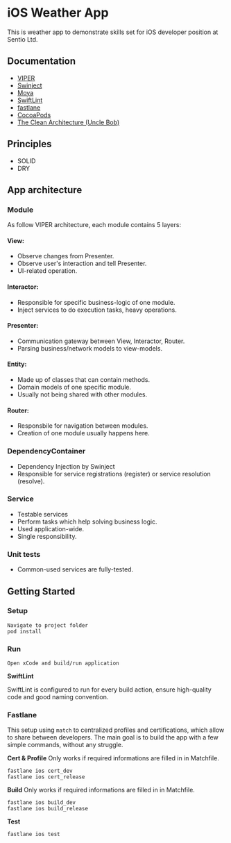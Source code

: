 # iOS Weather App

This is weather app to demonstrate skills set for iOS developer position at Sentio Ltd.

## Documentation

- [VIPER](https://www.raywenderlich.com/8440907-getting-started-with-the-viper-architecture-pattern)
- [Swinject](https://github.com/Swinject/Swinject)
- [Moya](https://github.com/Moya/Moya)
- [SwiftLint](https://github.com/realm/SwiftLint)
- [fastlane](https://fastlane.tools/)
- [CocoaPods](https://cocoapods.org/)
- [The Clean Architecture (Uncle Bob)](https://blog.cleancoder.com/uncle-bob/2012/08/13/the-clean-architecture.html)

## Principles

- SOLID
- DRY

## App architecture

### Module

As follow VIPER architecture, each module contains 5 layers:

#### View: 
- Observe changes from Presenter.
- Observe user's interaction and tell Presenter.
- UI-related operation.
#### Interactor:
- Responsible for specific business-logic of one module.
- Inject services to do execution tasks, heavy operations.
#### Presenter:
- Communication gateway between View, Interactor, Router.
- Parsing business/network models to view-models.
#### Entity:
- Made up of classes that can contain methods.
- Domain models of one specific module. 
- Usually not being shared with other modules.
#### Router:
- Responsbile for navigation between modules.
- Creation of one module usually happens here.

### DependencyContainer
- Dependency Injection by Swinject
- Responsible for service registrations (register) or service resolution (resolve).

### Service
- Testable services
- Perform tasks which help solving business logic.
- Used application-wide.
- Single responsibility.

### Unit tests
- Common-used services are fully-tested.

## Getting Started

### Setup

```
Navigate to project folder
pod install
```

### Run

```
Open xCode and build/run application
```

**SwiftLint**

SwiftLint is configured to run for every build action, ensure high-quality code and good naming convention.

### Fastlane

This setup using `match` to centralized profiles and certifications, which allow to share between developers. The main goal is to build the app with a few simple commands, without any struggle.

**Cert & Profile**
Only works if required informations are filled in in Matchfile. 

```
fastlane ios cert_dev
fastlane ios cert_release
```

**Build**
Only works if required informations are filled in in Matchfile.

```
fastlane ios build_dev
fastlane ios build_release
```

**Test**

```
fastlane ios test
```
